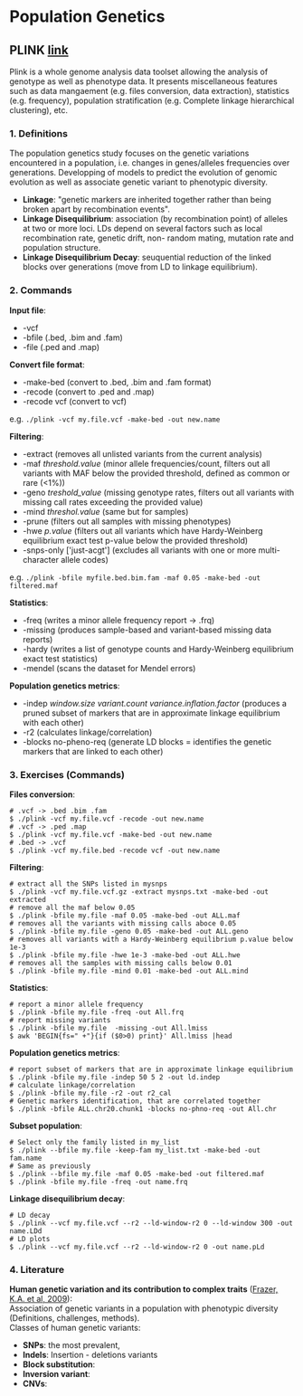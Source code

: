 # Population Genetics 

## PLINK [link](https://www.cog-genomics.org/plink2) 
Plink is a whole genome analysis data toolset allowing the analysis of genotype as well as phenotype data. It presents miscellaneous features such as data mangaement (e.g. files conversion, data extraction), 
statistics (e.g. frequency), population stratification (e.g. Complete linkage hierarchical clustering), etc. 

### 1. Definitions
The population genetics study focuses on the genetic variations encountered in a population, i.e. changes in genes/alleles frequencies over generations. Developping of models to predict the evolution of genomic evolution as well as associate genetic variant to phenotypic diversity. 

* **Linkage**: "genetic markers are inherited together rather than being broken apart by recombination events".
* **Linkage Disequilibrium**: association (by recombination point) of alleles at two or more loci. LDs depend on several factors such as local recombination rate, genetic drift, non- random mating, mutation rate and population structure. 
* **Linkage Disequilibrium Decay**: seuquential reduction of the linked blocks over generations (move from LD to linkage equilibrium). 

### 2. Commands 
**Input file**:
* -vcf 
* -bfile (.bed, .bim and .fam)
* -file (.ped and .map)

**Convert file format**: 
* -make-bed (convert to .bed, .bim and .fam format) 
* -recode (convert to .ped and .map)
* -recode vcf (convert to vcf) 

e.g.  `./plink -vcf my.file.vcf -make-bed -out new.name`

**Filtering**: 
* -extract (removes all unlisted variants from the current analysis)
* -maf _threshold.value_ (minor allele frequencies/count, filters out all variants with MAF below the provided threshold, defined as common or rare (<1%))
* -geno _treshold_value_ (missing genotype rates, filters out all variants with missing call rates exceeding the provided value)
* -mind _threshol.value_ (same but for samples)
* -prune (filters out all samples with missing phenotypes) 
* -hwe _p.value_ (filters out all variants which have Hardy-Weinberg equilibrium exact test p-value below the provided threshold)
* -snps-only ['just-acgt'] (excludes all variants with one or more multi-character allele codes)

e.g. `./plink -bfile myfile.bed.bim.fam -maf 0.05 -make-bed -out filtered.maf`

**Statistics**: 
* -freq (writes a minor allele frequency report -> .frq)
* -missing (produces sample-based and variant-based missing data reports)
* -hardy (writes a list of genotype counts and Hardy-Weinberg equilibrium exact test statistics)
* -mendel (scans the dataset for Mendel errors)

**Population genetics metrics**: 
* -indep _window.size variant.count variance.inflation.factor_ (produces a pruned subset of markers that are in approximate linkage equilibrium with each other)
* -r2 (calculates linkage/correlation)
* -blocks no-pheno-req (generate LD blocks = identifies the genetic markers that are linked to each other)

### 3. Exercises (Commands)

**Files conversion**: 

```
# .vcf -> .bed .bim .fam
$ ./plink -vcf my.file.vcf -recode -out new.name  
# .vcf -> .ped .map
$ ./plink -vcf my.file.vcf -make-bed -out new.name
# .bed -> .vcf 
$ ./plink -vcf my.file.bed -recode vcf -out new.name
```

**Filtering**: 

```
# extract all the SNPs listed in mysnps 
$ ./plink -vcf my.file.vcf.gz -extract mysnps.txt -make-bed -out extracted
# remove all the maf below 0.05 
$ ./plink -bfile my.file -maf 0.05 -make-bed -out ALL.maf
# removes all the variants with missing calls aboce 0.05 
$ ./plink -bfile my.file -geno 0.05 -make-bed -out ALL.geno
# removes all variants with a Hardy-Weinberg equilibrium p.value below 1e-3
$ ./plink -bfile my.file -hwe 1e-3 -make-bed -out ALL.hwe
# removes all the samples with missing calls below 0.01
$ ./plink -bfile my.file -mind 0.01 -make-bed -out ALL.mind
```

**Statistics**: 

```
# report a minor allele frequency
$ ./plink -bfile my.file -freq -out All.frq
# report missing variants 
$ ./plink -bfile my.file  -missing -out All.lmiss
$ awk 'BEGIN{fs=" +"}{if ($0>0) print}' All.lmiss |head
```

**Population genetics metrics**: 

```
# report subset of markers that are in approximate linkage equilibrium
$ ./plink -bfile my.file -indep 50 5 2 -out ld.indep
# calculate linkage/correlation
$ ./plink -bfile my.file -r2 -out r2_cal
# Genetic markers identification, that are correlated together 
$ ./plink -bfile ALL.chr20.chunk1 -blocks no-phno-req -out All.chr
```

**Subset population**: 

```
# Select only the family listed in my_list
$ ./plink --bfile my.file -keep-fam my_list.txt -make-bed -out fam.name
# Same as previously 
$ ./plink --bfile my.file -maf 0.05 -make-bed -out filtered.maf
$ ./plink -bfile my.file -freq -out name.frq
```

**Linkage disequilibrium decay**: 

```
# LD decay
$ ./plink --vcf my.file.vcf --r2 --ld-window-r2 0 --ld-window 300 -out name.LDd
# LD plots
$ ./plink --vcf my.file.vcf --r2 --ld-window-r2 0 -out name.pLd
```
### 4. Literature 
**Human genetic variation and its contribution to complex traits** ([Frazer, K.A. et al, 2009](https://www.nature.com/articles/nrg2554)): \
Association of genetic variants in a population with phenotypic diversity (Definitions, challenges, methods). \
Classes of human genetic variants: 
* **SNPs**: the most prevalent, 
* **Indels**: Insertion - deletions variants 
* **Block substitution**: 
* **Inversion variant**: 
* **CNVs**: 





